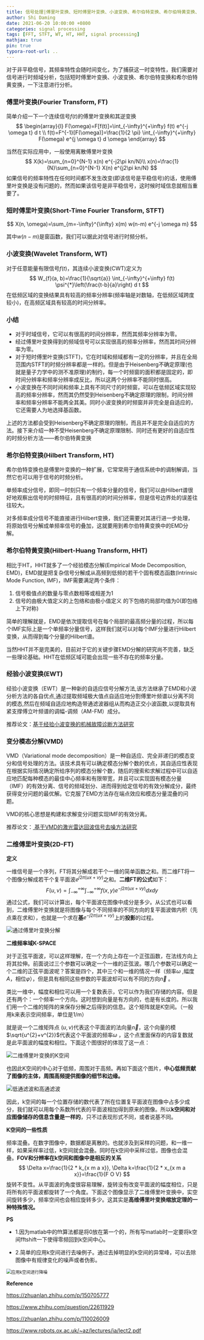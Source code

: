```yaml
---
title: 信号处理|傅里叶变换、短时傅里叶变换、小波变换、希尔伯特变换、希尔伯特黄变换、经验小波变换、变分模态分解
author: Shi Daming
date: 2021-06-20 10:00:00 +0800
categories: signal processing
tags: [FFT, STFT, WT, HT, HHT, signal processing]
mathjax: true
pin: true
typora-root-url: ..
---
```




对于非平稳信号，其频率特性会随时间变化，为了捕获这一时变特性，我们需要对信号进行时频域分析，包括短时傅里叶变换、小波变换、希尔伯特变换和希尔伯特黄变换，一下注意进行分析。

### 傅里叶变换(Fourier Transform, FT)

简单介绍一下一个连续信号$f(t)$的傅里叶变换和其逆变换
$$
\begin{array}{l}
F(\omega)=F[f(t)]=\int_{-\infty}^{+\infty} f(t) e^{-j \omega t} d t \\
f(t)=F^{-1}[F(\omega)]=\frac{1}{2 \pi} \int_{-\infty}^{+\infty} F(\omega) e^{j \omega t} d \omega
\end{array}
$$

当然在实际应用中，一般使用离散傅里叶变换
$$
X(k)=\sum_{n=0}^{N-1} x(n) e^{-j2\pi kn/N}\\
x(n)=\frac{1}{N}\sum_{n=0}^{N-1} X(n) e^{j2\pi kn/N}
$$
如果信号的频率特性在任何时间都不发生改变(即该信号是平稳信号)的话，使用傅里叶变换是没有问题的，然而如果该信号是非平稳信号，这时候时域信息就相当重要了。

### 短时傅里叶变换(Short-Time Fourier Transform, STFT)

$$
X(n, \omega)=\sum_{m=-\infty}^{\infty} x(m) w(n-m) e^{-j \omega m}
$$

其中$w(n-m)$是窗函数，我们可以据此对信号进行时频分析。

### 小波变换(Wavelet Transform, WT)

对于任意能量有限信号$f(t)$，其连续小波变换(CWT)定义为
$$
W_{f}(a, b)=\frac{1}{\sqrt{a}} \int_{-\infty}^{+\infty} f(t) \psi^{*}\left(\frac{t-b}{a}\right) d t
$$
在低频区域的变换结果具有较高的频率分辨率(频率轴是对数轴，在低频区域跨度较小)，在高频区域具有较高的时间分辨率。

### 小结

- 对于时域信号，它可以有很高的时间分辨率，然而其频率分辨率为零。
- 经过傅里叶变换得到的频域信号可以实现很高的频率分辨率，然而其时间分辨率为零。
- 对于短时傅里叶变换(STFT)，它在时域和频域都有一定的分辨率，并且在全局范围内STFT的时频分辨率都是一样的。但是由于Heisenberg不确定原理(也就是量子力学中的测不准原理)的制约，每一个时频窗的面积都是固定的，即时间分辨率和频率分辨率成反比，所以这两个分辨率不能同时很高。
- 小波变换在不同时间和频率上具有不同尺寸的时频窗，可以在低频区域实现较高的频率分辨率，然而其仍然受到Heisenberg不确定原理的限制，时间分辨率和频率分辨率不能两全其美。同时小波变换的时频窗并非完全是自适应的，它还需要人为地选择基函数。

上述的方法都会受到Heisenberg不确定原理的限制，而且并不是完全自适应的方法。接下来介绍一种不受Heisenberg不确定原理限制、同时还有更好的自适应性的时频分析方法——希尔伯特黄变换

### 希尔伯特变换(Hilbert Transform, HT)

希尔伯特变换也是傅里叶变换的一种扩展，它常常用于通信系统中的调制解调，当然它也可以用于信号的时频分析。

单频率成分信号，即同一时刻只有一个频率分量的信号，我们可以由Hilbert谱很好地观察出信号的时频特征，且有很高的的时间分辨率，但是信号边界处的误差往往较大。

对多频率成分信号不能直接进行Hilbert变换，我们还需要对其进行进一步处理，将原始信号分解成单频率信号的叠加，这就要用到希尔伯特黄变换中的EMD分解。

### 希尔伯特黄变换(Hilbert-Huang Transform, HHT)

相比于HT，HHT就多了一个经验模态分解(Empirical Mode Decomposition, EMD)，EMD就是把复杂信号分解成从高频到低频的若干个固有模态函数(Intrinsic Mode Function, IMF)，IMF需要满足两个条件：

1. 信号极值点的数量与零点数相等或相差为1
2. 信号的由极大值定义的上包络和由极小值定义 的下包络的局部均值为0(即包络上下对称)

简单的理解就是，EMD是依次提取信号在每个局部的最高频分量的过程，所以每个IMF实际上是一个单频率分量信号，这样我们就可以对每个IMF分量进行Hilbert变换，从而得到每个分量的Hilbert谱。

当然HHT并不是完美的，目前对于它的关键步骤EMD分解的研究尚不完善，缺乏一些理论基础。HHT在低频区域可能会出现一些不存在的频率分量。

### 经验小波变换(EWT)

经验小波变换（EWT）是一种新的自适应信号分解方法,该方法继承了EMD和小波分析方法的各自优点,通过提取频域极大值点自适应地分割傅里叶频谱以分离不同的模态,然后在频域自适应地构造带通滤波器组从而构造正交小波函数,以提取具有紧支撑傅立叶频谱的调幅-调频（AM-FM）成分。

推荐论文：[基于经验小波变换的机械故障诊断方法研究](https://kns.cnki.net/kcms/detail/detail.aspx?dbcode=CJFD&dbname=CJFDLAST2015&filename=YQXB201411003&v=BAME6dADRg3hOUnynmQVUKsxm%25mmd2FjYPYGBRfazqTaU5nsKX1iiwwW3TcNUdsL%25mmd2F2hgO)

### 变分模态分解(VMD)

VMD（Variational mode decomposition）是一种自适应、完全非递归的模态变分和信号处理的方法。该技术具有可以确定模态分解个数的优点，其自适应性表现在根据实际情况确定所给序列的模态分解个数，随后的搜索和求解过程中可以自适应地匹配每种模态的最佳中心频率和有限带宽，并且可以实现固有模态分量（IMF）的有效分离、信号的频域划分、进而得到给定信号的有效分解成分，最终获得变分问题的最优解。它克服了EMD方法存在端点效应和模态分量混叠的问题。

VMD的核心思想是构建和求解变分问题实现IMF的有效分离。

推荐论文：[ 基于VMD的激光雷达回波信号去噪方法研究](https://kns.cnki.net/kcms/detail/detail.aspx?dbcode=CJFD&dbname=CJFDLAST2019&filename=JGHW201811024&v=UsZgNaRI7%25mmd2BXIcXhf68qkQ0zRFSa2mGSVb5rb%25mmd2FL48hZ9plvZdpsKV6H3NsWeyu3YT)

### 二维傅里叶变换(2D-FT)

**定义**

一维信号是一个序列，FT将其分解成若干个一维的简单函数之和。而二维FT将一个图像分解成若干个复平面波$e^{j 2 \pi(u x+v y)}$之和。**二维FT的公式**如下： 
$$
F(u, v)=\int_{-\infty}^{+\infty} \int_{-\infty}^{+\infty} f(x, y) e^{-j 2 \pi(u x+v y)} d x d y
$$
通过公式，我们可以计算出，每个平面波在图像中成分是多少。从公式也可以看到，二维傅里叶变换就是将图像与每个不同频率的不同方向的复平面波做内积（先点乘在求和），也就是一个求在**基**$e^{-j 2 \pi(u x+v y)}$上的**投影**的过程。

![通过傅里叶变换分解](/images/QQ截图20210722190017.png)

**二维频率域K-SPACE**

对于正弦平面波，可以这样理解，在一个方向上存在一个正弦函数，在法线方向上将其拉伸。前面说过三个参数可以确定一个一维的正弦波。哪几个参数可以确定一个二维的正弦平面波呢？答案是四个，其中三个和一维的情况一样（频率$\omega$ ,幅度$A$，相位$\varphi$），但是具有相同这些参数的平面波却可以有不同的方向$\vec{n}$ 。

类比一维中，幅度和相位可以用一个复数表示，它可以作为我们存储的内容。但是还有两个：一个频率一个方向。这时想到向量是有方向的，也是有长度的。所以我们用一个二维的矩阵的来保存分解之后得到的信息。这个矩阵就是K空间。（一般用k来表示空间频率，单位是1/m）

就是说一个二维矩阵点 $(u,v)$代表这个平面波的法向量$\vec{n}$，这个向量的模$\sqrt{u^{2}+v^{2}}$代表这个平面波的频率$\omega$ ，这个点里面保存的内容复数就是此平面波的幅度和相位。下面这个图很好的体现了这一点：

![二维傅里叶变换的K空间](/images/2d-fft.jpg)

也因此K空间的中心对于低频，周围对于高频。再如下面这个图片，**中心低频贡献了图像的主体，周围高频提供图像的细节和边缘。**

![低通滤波和高通滤波](/images/QQ截图20210722185927.png)

因此，k空间的每一个位置存储的数代表了所在位置复平面波在图像中占多少成分，我们就可以用每个系数所代表的平面波相加得到原来的图像。所以**k空间和对应图像储存的信息含量是一样的**，只不过表现形式不同，或者说基不同。

**K空间的一些性质**

频率混叠。在数字图像中，数据都是离散的。也就涉及到采样的问题，和一维一样，如果采样率过低，k空间就会混叠。同时在k空间中采样过低，图像也会混叠。**FOV和分辨率在k空间和图像中是相反的关系**
$$
\Delta x=\frac{1}{2 * k_{x m a x}}, \Delta k=\frac{1}{2 * x_{x m a x}}=\frac{1}{F O V}
$$
旋转不变性。从平面波的角度很容易理解，旋转没有改变平面波的幅度相位，只是将所有的平面波都旋转了一个角度。下面这个图像显示了二维傅里叶变换中，实空间旋转多少，频率空间也会相应旋转多少。这其实是**高维傅里叶变换缩放定理的一种特殊情况。**

**PS**

- 1.因为matlab中的fft算法都是将0放在第一个的，所有写matlab时一定要将k空间fftshift一下使得零频回到k空间中心。

- 2.简单的应用k空间进行去噪例子。通过去掉明显的k空间的异常峰，可以去除图像中有规律变化的噪声或者伪影。

<img src="/images/QQ截图20210722185958.png" alt="应用k空间进行降噪" style="zoom:80%;" />

**Reference**

https://zhuanlan.zhihu.com/p/150705777

https://www.zhihu.com/question/22611929

https://zhuanlan.zhihu.com/p/110026009

https://www.robots.ox.ac.uk/~az/lectures/ia/lect2.pdf
